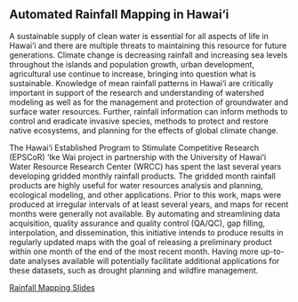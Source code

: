 ## Automated Rainfall Mapping in Hawai‘i 

A sustainable supply of clean water is essential for all aspects of life in Hawai‘i and there are multiple threats to maintaining this resource for future generations. Climate change is decreasing rainfall and increasing sea levels throughout the islands and population growth, urban development, agricultural use continue to increase, bringing into question what is sustainable. Knowledge of mean rainfall patterns in Hawai‘i are critically important in support of the research and understanding of watershed modeling as well as for the management and protection of groundwater and surface water resources. Further, rainfall information can inform methods to control and eradicate invasive species, methods to protect and restore native ecosystems, and planning for the effects of global climate change.

The Hawai‘i Established Program to Stimulate Competitive Research (EPSCoR) ‘Ike Wai project in partnership with the University of Hawai‘i Water Resource Research Center (WRCC) has spent the last several years developing gridded monthly rainfall products. The gridded month rainfall products are highly useful for water resources analysis and planning, ecological modeling, and other applications. Prior to this work, maps were produced at irregular intervals of at least several years, and maps for recent months were generally not available. By automating and streamlining data acquisition, quality assurance and quality control (QA/QC), gap filling, interpolation, and dissemination, this initiative intends to produce results in regularly updated maps with the goal of releasing a preliminary product within one month of the end of the most recent month. Having more up-to-date analyses available will potentially facilitate additional applications for these datasets, such as drought planning and wildfire management.

[Rainfall Mapping Slides](https://docs.google.com/presentation/d/1B_LH1ZHxovQBz0r6JOKT-gzVb4ONAYAf3lHfDEoKMVs/edit?usp=sharing)
